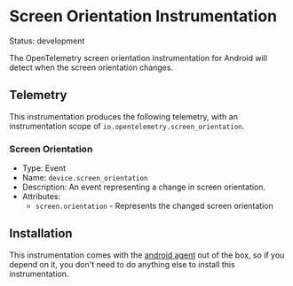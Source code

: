 # Screen Orientation Instrumentation

Status: development

The OpenTelemetry screen orientation instrumentation for Android will detect when the screen
orientation changes.

## Telemetry

This instrumentation produces the following telemetry, with an instrumentation
scope of `io.opentelemetry.screen_orientation`.

### Screen Orientation

* Type: Event
* Name: `device.screen_orientation`
* Description: An event representing a change in screen orientation.
* Attributes:
    * `screen.orientation` - Represents the changed screen orientation

## Installation

This instrumentation comes with the [android agent](../../android-agent) out of the box, so
if you depend on it, you don't need to do anything else to install this instrumentation.
